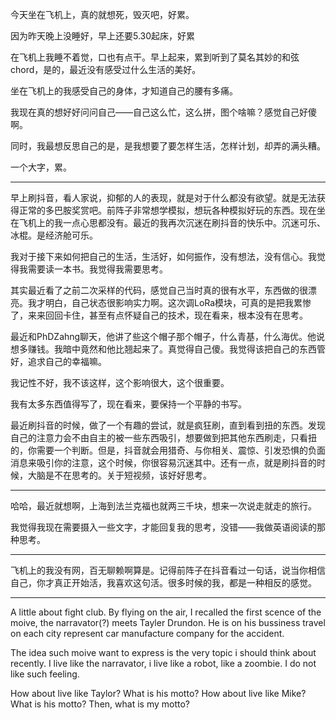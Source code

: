 
今天坐在飞机上，真的就想死，毁灭吧，好累。

因为昨天晚上没睡好，早上还要5.30起床，好累

在飞机上我睡不着觉，口也有点干。早上起来，累到听到了莫名其妙的和弦chord，是的，最近没有感受过什么生活的美好。

坐在飞机上的我感受自己的身体，才知道自己的腰有多痛。

我现在真的想好好问问自己——自己这么忙，这么拼，图个啥嘛？感觉自己好傻啊。

同时，我最想反思自己的是，是我想要了要怎样生活，怎样计划，却弄的满头糟。

一个大字，累。

---

早上刷抖音，看人家说，抑郁的人的表现，就是对于什么都没有欲望。就是无法获得正常的多巴胺奖赏吧。前阵子非常想学模拟，想玩各种模拟好玩的东西。现在坐在飞机上的我一点心思都没有。最近的我再次沉迷在刷抖音的快乐中。沉迷可乐、冰棍。是经济舱可乐。

我对于接下来如何把自己的生活，生活好，如何振作，没有想法，没有信心。我觉得我需要读一本书。我觉得我需要思考。

其实最近看了之前二次采样的代码，感觉自己当时真的很有水平，东西做的很漂亮。我才明白，自己状态很影响实力啊。这次调LoRa模块，可真的是把我累惨了，来来回回卡住，甚至有点怀疑自己的技术，现在看来，根本没有在思考。

最近和PhDZahng聊天，他讲了些这个帽子那个帽子，什么青基，什么海优。他说想多赚钱。我暗中竟然和他比翘起来了。真觉得自己傻。我觉得该把自己的东西管好，追求自己的幸福嘛。

我记性不好，我不该这样，这个影响很大，这个很重要。

我有太多东西值得写了，现在看来，要保持一个平静的书写。

最近刷抖音的时候，做了一个有趣的尝试，就是疯狂刷，直到看到扭的东西。发现自己的注意力会不由自主的被一些东西吸引，想要做到把其他东西刷走，只看扭的，你需要一个判断。但是，抖音就会用猎奇、与你相关、震惊、引发恐惧的负面消息来吸引你的注意，这个时候，你很容易沉迷其中。还有一点，就是刷抖音的时候，大脑是不在思考的。关于短视频，该好好思考。

---

哈哈，最近就想啊，上海到法兰克福也就两三千块，想来一次说走就走的旅行。

我觉得我现在需要摄入一些文字，才能回复我的思考，没错——我做英语阅读的那种思考。

---

飞机上的我没有网，百无聊赖啊算是。记得前阵子在抖音看过一句话，说当你相信自己，你才真正开始活，我喜欢这句活。很多时候的我，都是一种相反的感觉。

---

A little about fight club. By flying on the air, I recalled the first scence of the moive, the narravator(?) meets Tayler Drundon. He is on his bussiness travel on each city represent car manufacture company for the accident. 

The idea such moive want to express is the very topic i should think about recently. I live like the narravator, i live like a robot, like a zoombie. I do not like such feeling. 

How about live like Taylor? What is his motto? How about live like Mike? What is his motto? Then, what is my motto?









